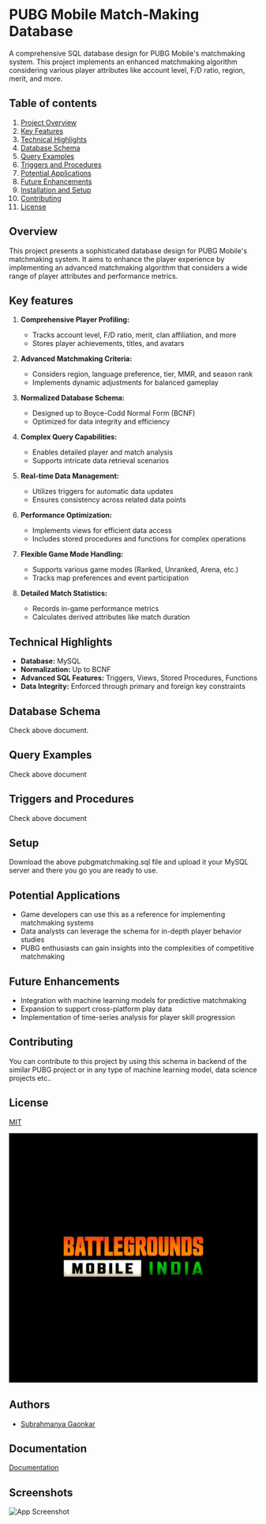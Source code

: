 
# PUBG Mobile Match-Making Database

A comprehensive SQL database design for PUBG Mobile's matchmaking system. This project implements an enhanced matchmaking algorithm considering various player attributes like account level, F/D ratio, region, merit, and more.

## Table of contents

1. [Project Overview](#project-overview)
2. [Key Features](#key-features)
3. [Technical Highlights](#technical-highlights)
4. [Database Schema](#database-schema)
5. [Query Examples](#query-examples)
6. [Triggers and Procedures](#triggers-and-procedures)
7. [Potential Applications](#potential-applications)
8. [Future Enhancements](#future-enhancements)
9. [Installation and Setup](#installation-and-setup)
10. [Contributing](#contributing)
11. [License](#license)
## Overview
This project presents a sophisticated database design for PUBG Mobile's matchmaking system. It aims to enhance the player experience by implementing an advanced matchmaking algorithm that considers a wide range of player attributes and performance metrics.


## Key features

1. **Comprehensive Player Profiling:**
   - Tracks account level, F/D ratio, merit, clan affiliation, and more
   - Stores player achievements, titles, and avatars

2. **Advanced Matchmaking Criteria:**
   - Considers region, language preference, tier, MMR, and season rank
   - Implements dynamic adjustments for balanced gameplay

3. **Normalized Database Schema:**
   - Designed up to Boyce-Codd Normal Form (BCNF)
   - Optimized for data integrity and efficiency

4. **Complex Query Capabilities:**
   - Enables detailed player and match analysis
   - Supports intricate data retrieval scenarios

5. **Real-time Data Management:**
   - Utilizes triggers for automatic data updates
   - Ensures consistency across related data points

6. **Performance Optimization:**
   - Implements views for efficient data access
   - Includes stored procedures and functions for complex operations

7. **Flexible Game Mode Handling:**
   - Supports various game modes (Ranked, Unranked, Arena, etc.)
   - Tracks map preferences and event participation

8. **Detailed Match Statistics:**
   - Records in-game performance metrics
   - Calculates derived attributes like match duration
## Technical Highlights

- **Database:** MySQL
- **Normalization:** Up to BCNF
- **Advanced SQL Features:** Triggers, Views, Stored Procedures, Functions
- **Data Integrity:** Enforced through primary and foreign key constraints
## Database Schema

Check above document.
## Query Examples

Check above document
## Triggers and Procedures

Check above document

## Setup

Download the above pubgmatchmaking.sql file and upload it your MySQL server and there you go you are ready to use.
## Potential Applications

- Game developers can use this as a reference for implementing matchmaking systems
- Data analysts can leverage the schema for in-depth player behavior studies
- PUBG enthusiasts can gain insights into the complexities of competitive matchmaking

## Future Enhancements

- Integration with machine learning models for predictive matchmaking
- Expansion to support cross-platform play data
- Implementation of time-series analysis for player skill progression
## Contributing

You can contribute to this project by using this schema in backend of the similar PUBG project or in any type of machine learning model, data science projects etc..
## License

[MIT](https://choosealicense.com/licenses/mit/)

![Logo](https://github.com/negativenagesh/PUBG-Match-Making-Database---SQL/blob/main/bgmi%20logo.jpg)

## Authors

- [Subrahmanya Gaonkar](https://www.linkedin.com/in/subrahmanya-gaonkar)


## Documentation

[Documentation](https://github.com/negativenagesh/PUBG-Match-Making-Database---SQL/blob/main/PUBG%20mobile%20Matchmaking%20Database%20by%20Subrahmanya.docx)


## Screenshots

![App Screenshot](https://photos.app.goo.gl/v8XZN2aLeDwaFKxe9)
